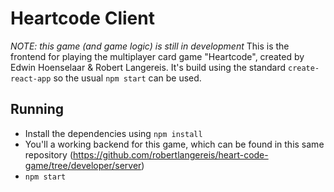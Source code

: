 # Heartcode Client 
*NOTE: this game (and game logic) is still in development*
This is the frontend for playing the multiplayer card game "Heartcode", created by Edwin Hoenselaar & Robert Langereis. It's build using the standard `create-react-app` so the usual `npm start` can be used.

## Running

* Install the dependencies using `npm install`
* You'll a working backend for this game, which can be found in this same repository (https://github.com/robertlangereis/heart-code-game/tree/developer/server)
* `npm start`
